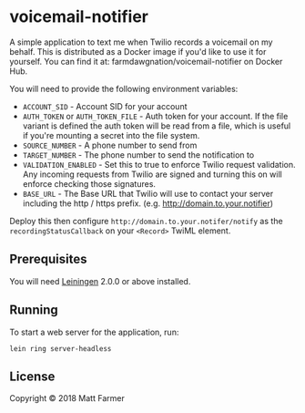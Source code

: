 # voicemail-notifier

A simple application to text me when Twilio records a voicemail on my behalf.
This is distributed as a Docker image if you'd like to use it for yourself.
You can find it at: farmdawgnation/voicemail-notifier on Docker Hub.

You will need to provide the following environment variables:

* `ACCOUNT_SID` - Account SID for your account
* `AUTH_TOKEN` or `AUTH_TOKEN_FILE` - Auth token for your account. If the file
  variant is defined the auth token will be read from a file, which is useful
  if you're mounting a secret into the file system.
* `SOURCE_NUMBER` - A phone number to send from
* `TARGET_NUMBER` - The phone number to send the notification to
* `VALIDATION_ENABLED` - Set this to true to enforce Twilio request validation.
  Any incoming requests from Twilio are signed and turning this on will enforce
  checking those signatures.
* `BASE_URL` - The Base URL that Twilio will use to contact your server
  including the http / https prefix. (e.g. http://domain.to.your.notifier)

Deploy this then configure `http://domain.to.your.notifer/notify` as the
`recordingStatusCallback` on your `<Record>` TwiML element.

## Prerequisites

You will need [Leiningen][] 2.0.0 or above installed.

[leiningen]: https://github.com/technomancy/leiningen

## Running

To start a web server for the application, run:

    lein ring server-headless

## License

Copyright © 2018 Matt Farmer
